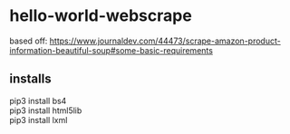 # hello-world-webscrape
based off: https://www.journaldev.com/44473/scrape-amazon-product-information-beautiful-soup#some-basic-requirements

## installs  
pip3 install bs4  
pip3 install html5lib  
pip3 install lxml  
